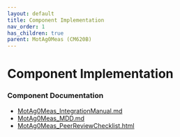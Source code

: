 ```yaml
---
layout: default
title: Component Implementation
nav_order: 1
has_children: true
parent: MotAg0Meas (CM620B)
---
```

# Component Implementation
### Component Documentation

- [MotAg0Meas_IntegrationManual.md](doc/MotAg0Meas_IntegrationManual.md)
- [MotAg0Meas_MDD.md](doc/MotAg0Meas_MDD.md)
- [MotAg0Meas_PeerReviewChecklist.html](doc/MotAg0Meas_PeerReviewChecklist.html)

